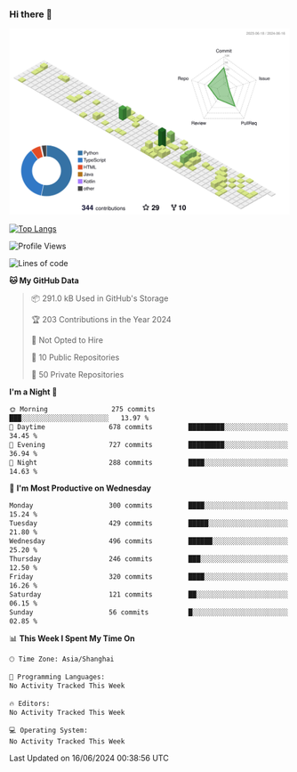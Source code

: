 ### Hi there 👋

![](./profile-3d-contrib/profile-green-animate.svg)

 

[![Top Langs](https://github-readme-stats.vercel.app/api/top-langs/?username=fly2tomato)](https://github.com/anuraghazra/github-readme-stats)


 

<!--START_SECTION:waka-->
![Profile Views](http://img.shields.io/badge/Profile%20Views-20-blue)

![Lines of code](https://img.shields.io/badge/From%20Hello%20World%20I%27ve%20Written-520.6%20thousand%20lines%20of%20code-blue)

**🐱 My GitHub Data** 

> 📦 291.0 kB Used in GitHub's Storage 
 > 
> 🏆 203 Contributions in the Year 2024
 > 
> 🚫 Not Opted to Hire
 > 
> 📜 10 Public Repositories 
 > 
> 🔑 50 Private Repositories 
 > 
**I'm a Night 🦉** 

```text
🌞 Morning                275 commits         ███░░░░░░░░░░░░░░░░░░░░░░   13.97 % 
🌆 Daytime                678 commits         █████████░░░░░░░░░░░░░░░░   34.45 % 
🌃 Evening                727 commits         █████████░░░░░░░░░░░░░░░░   36.94 % 
🌙 Night                  288 commits         ████░░░░░░░░░░░░░░░░░░░░░   14.63 % 
```
📅 **I'm Most Productive on Wednesday** 

```text
Monday                   300 commits         ████░░░░░░░░░░░░░░░░░░░░░   15.24 % 
Tuesday                  429 commits         █████░░░░░░░░░░░░░░░░░░░░   21.80 % 
Wednesday                496 commits         ██████░░░░░░░░░░░░░░░░░░░   25.20 % 
Thursday                 246 commits         ███░░░░░░░░░░░░░░░░░░░░░░   12.50 % 
Friday                   320 commits         ████░░░░░░░░░░░░░░░░░░░░░   16.26 % 
Saturday                 121 commits         ██░░░░░░░░░░░░░░░░░░░░░░░   06.15 % 
Sunday                   56 commits          █░░░░░░░░░░░░░░░░░░░░░░░░   02.85 % 
```


📊 **This Week I Spent My Time On** 

```text
🕑︎ Time Zone: Asia/Shanghai

💬 Programming Languages: 
No Activity Tracked This Week

🔥 Editors: 
No Activity Tracked This Week

💻 Operating System: 
No Activity Tracked This Week
```


 Last Updated on 16/06/2024 00:38:56 UTC
<!--END_SECTION:waka-->
